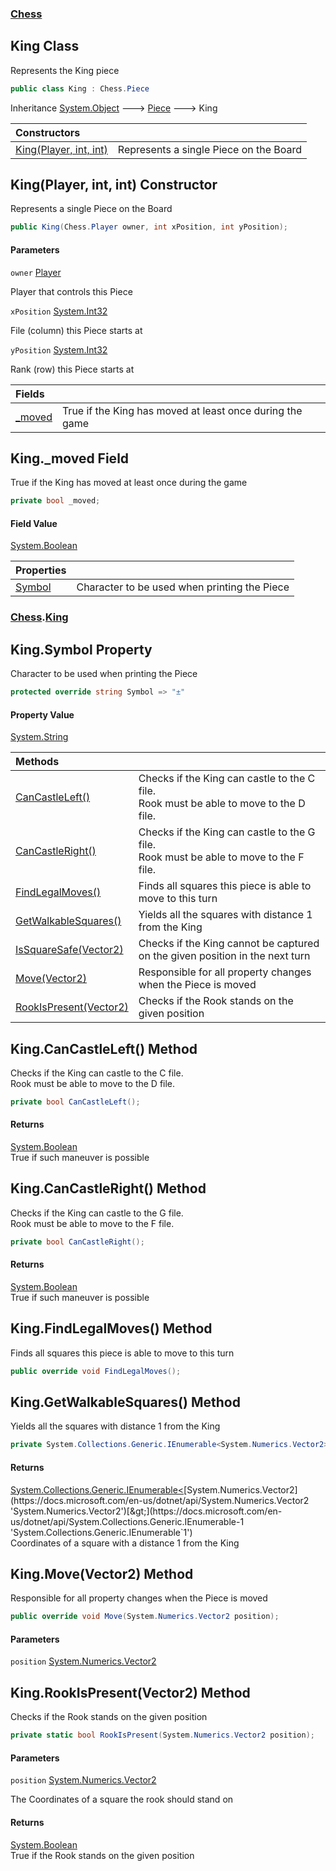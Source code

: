 ### [Chess](Chess.md 'Chess')

## King Class

Represents the King piece

```csharp
public class King : Chess.Piece
```

Inheritance [System.Object](https://docs.microsoft.com/en-us/dotnet/api/System.Object 'System.Object') &#129106; [Piece](Chess.Piece.md 'Chess.Piece') &#129106; King

| Constructors | |
| :--- | :--- |
| [King(Player, int, int)](Chess.King.King(Chess.Player,int,int).md 'Chess.King.King(Chess.Player, int, int)') | Represents a single Piece on the Board |

## King(Player, int, int) Constructor

Represents a single Piece on the Board

```csharp
public King(Chess.Player owner, int xPosition, int yPosition);
```
#### Parameters

<a name='Chess.King.King(Chess.Player,int,int).owner'></a>

`owner` [Player](Chess.Player.md 'Chess.Player')

Player that controls this Piece

<a name='Chess.King.King(Chess.Player,int,int).xPosition'></a>

`xPosition` [System.Int32](https://docs.microsoft.com/en-us/dotnet/api/System.Int32 'System.Int32')

File (column) this Piece starts at

<a name='Chess.King.King(Chess.Player,int,int).yPosition'></a>

`yPosition` [System.Int32](https://docs.microsoft.com/en-us/dotnet/api/System.Int32 'System.Int32')

Rank (row) this Piece starts at

| Fields | |
| :--- | :--- |
| [_moved](Chess.King._moved.md 'Chess.King._moved') | True if the King has moved at least once during the game |

## King._moved Field

True if the King has moved at least once during the game

```csharp
private bool _moved;
```

#### Field Value
[System.Boolean](https://docs.microsoft.com/en-us/dotnet/api/System.Boolean 'System.Boolean')

| Properties | |
| :--- | :--- |
| [Symbol](Chess.King.Symbol.md 'Chess.King.Symbol') | Character to be used when printing the Piece |

### [Chess](Chess.md 'Chess').[King](Chess.King.md 'Chess.King')

## King.Symbol Property

Character to be used when printing the Piece

```csharp
protected override string Symbol => "±"
```

#### Property Value
[System.String](https://docs.microsoft.com/en-us/dotnet/api/System.String 'System.String')

| Methods | |
| :--- | :--- |
| [CanCastleLeft()](Chess.King.CanCastleLeft().md 'Chess.King.CanCastleLeft()') | Checks if the King can castle to the C file.<br/>Rook must be able to move to the D file. |
| [CanCastleRight()](Chess.King.CanCastleRight().md 'Chess.King.CanCastleRight()') | Checks if the King can castle to the G file.<br/>Rook must be able to move to the F file. |
| [FindLegalMoves()](Chess.King.FindLegalMoves().md 'Chess.King.FindLegalMoves()') | Finds all squares this piece is able to move to this turn |
| [GetWalkableSquares()](Chess.King.GetWalkableSquares().md 'Chess.King.GetWalkableSquares()') | Yields all the squares with distance 1 from the King |
| [IsSquareSafe(Vector2)](Chess.King.IsSquareSafe(System.Numerics.Vector2).md 'Chess.King.IsSquareSafe(System.Numerics.Vector2)') | Checks if the King cannot be captured on the given position in the next turn |
| [Move(Vector2)](Chess.King.Move(System.Numerics.Vector2).md 'Chess.King.Move(System.Numerics.Vector2)') | Responsible for all property changes when the Piece is moved |
| [RookIsPresent(Vector2)](Chess.King.RookIsPresent(System.Numerics.Vector2).md 'Chess.King.RookIsPresent(System.Numerics.Vector2)') | Checks if the Rook stands on the given position |

## King.CanCastleLeft() Method

Checks if the King can castle to the C file.  
Rook must be able to move to the D file.

```csharp
private bool CanCastleLeft();
```

#### Returns
[System.Boolean](https://docs.microsoft.com/en-us/dotnet/api/System.Boolean 'System.Boolean')  
True if such maneuver is possible

## King.CanCastleRight() Method

Checks if the King can castle to the G file.  
Rook must be able to move to the F file.

```csharp
private bool CanCastleRight();
```

#### Returns
[System.Boolean](https://docs.microsoft.com/en-us/dotnet/api/System.Boolean 'System.Boolean')  
True if such maneuver is possible

## King.FindLegalMoves() Method

Finds all squares this piece is able to move to this turn

```csharp
public override void FindLegalMoves();
```

## King.GetWalkableSquares() Method

Yields all the squares with distance 1 from the King

```csharp
private System.Collections.Generic.IEnumerable<System.Numerics.Vector2> GetWalkableSquares();
```

#### Returns
[System.Collections.Generic.IEnumerable&lt;](https://docs.microsoft.com/en-us/dotnet/api/System.Collections.Generic.IEnumerable-1 'System.Collections.Generic.IEnumerable`1')[System.Numerics.Vector2](https://docs.microsoft.com/en-us/dotnet/api/System.Numerics.Vector2 'System.Numerics.Vector2')[&gt;](https://docs.microsoft.com/en-us/dotnet/api/System.Collections.Generic.IEnumerable-1 'System.Collections.Generic.IEnumerable`1')  
Coordinates of a square with a distance 1 from the King

## King.Move(Vector2) Method

Responsible for all property changes when the Piece is moved

```csharp
public override void Move(System.Numerics.Vector2 position);
```
#### Parameters

<a name='Chess.King.Move(System.Numerics.Vector2).position'></a>

`position` [System.Numerics.Vector2](https://docs.microsoft.com/en-us/dotnet/api/System.Numerics.Vector2 'System.Numerics.Vector2')

## King.RookIsPresent(Vector2) Method

Checks if the Rook stands on the given position

```csharp
private static bool RookIsPresent(System.Numerics.Vector2 position);
```
#### Parameters

<a name='Chess.King.RookIsPresent(System.Numerics.Vector2).position'></a>

`position` [System.Numerics.Vector2](https://docs.microsoft.com/en-us/dotnet/api/System.Numerics.Vector2 'System.Numerics.Vector2')

The Coordinates of a square the rook should stand on

#### Returns
[System.Boolean](https://docs.microsoft.com/en-us/dotnet/api/System.Boolean 'System.Boolean')  
True if the Rook stands on the given position